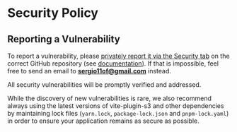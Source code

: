 # Security Policy

## Reporting a Vulnerability

To report a vulnerability, please [privately report it via the Security tab](https://github.com/SergkeiM/vite-plugin-s3/security/advisories/new) on the correct GitHub repository (see [documentation](https://docs.github.com/en/code-security/security-advisories/guidance-on-reporting-and-writing-information-about-vulnerabilities/privately-reporting-a-security-vulnerability#privately-reporting-a-security-vulnerability)). If that is impossible, feel free to send an email to **sergio11of@gmail.com** instead.

All security vulnerabilities will be promptly verified and addressed. 

While the discovery of new vulnerabilities is rare, we also recommend always using the latest versions of vite-plugin-s3 and other dependencies by maintaining lock files (`yarn.lock`, `package-lock.json` and `pnpm-lock.yaml`) in order to ensure your application remains as secure as possible.
